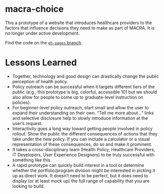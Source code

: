 # macra-choice
This a prototype of a website that introduces healthcare providers to the factors that influence decisions they need to make as part of MACRA.  It is no longer under active development.

Find the code on the [`gh-pages` branch](https://github.com/notpace/macra-choice/tree/gh-pages).

# Lessons Learned
- Together, technology and good design can drastically change the public perception of health policy.
- Policy outreach can be successful when it targets different tiers of the public (e.g., this prototype is big, colorful, accessible 101 but we should also allow for people to come up to graduate-level instruction on policies).
- For beginner-level policy outreach, start small and allow the user to expand their understanding on their own.  “Tell me more about…” links and selective disclosure help to slowly introduce information at the user’s request.
- Interactivity goes a long way toward getting people involved in policy rollout.  Show the public the different consequences of actions that they take under the new policy.  If you can include a calculator or a visual representation of these consequences, do so and make it prominent.
- It takes a cross-disciplinary team (Health Policy, Healthcare Providers, IT Developers, User Experience Designers) to be truly successful with something like this.
- A rapid prototype can quickly build interest in a tool or determine whether the portfolio/program division might be interested in picking it up as direct work.  It doesn’t need to be perfect, but it does need to display (or at least mock up) the full range of capability that you are looking to build.
